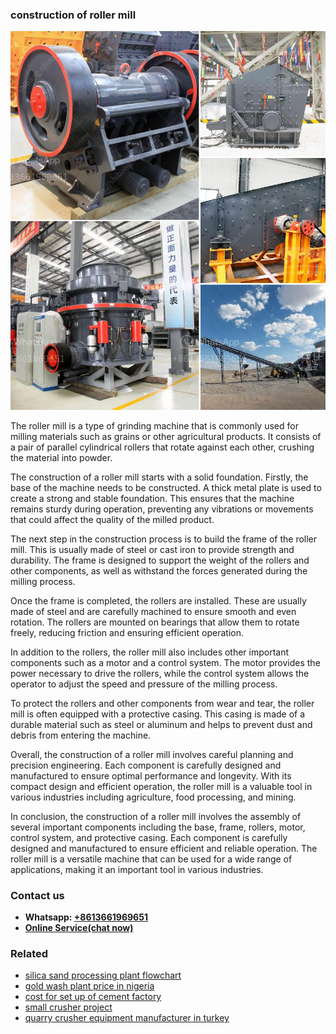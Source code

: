 <h3>construction of roller mill</h3><img src='1708332646.jpg' alt=''><p>The roller mill is a type of grinding machine that is commonly used for milling materials such as grains or other agricultural products. It consists of a pair of parallel cylindrical rollers that rotate against each other, crushing the material into powder.</p><p>The construction of a roller mill starts with a solid foundation. Firstly, the base of the machine needs to be constructed. A thick metal plate is used to create a strong and stable foundation. This ensures that the machine remains sturdy during operation, preventing any vibrations or movements that could affect the quality of the milled product.</p><p>The next step in the construction process is to build the frame of the roller mill. This is usually made of steel or cast iron to provide strength and durability. The frame is designed to support the weight of the rollers and other components, as well as withstand the forces generated during the milling process.</p><p>Once the frame is completed, the rollers are installed. These are usually made of steel and are carefully machined to ensure smooth and even rotation. The rollers are mounted on bearings that allow them to rotate freely, reducing friction and ensuring efficient operation.</p><p>In addition to the rollers, the roller mill also includes other important components such as a motor and a control system. The motor provides the power necessary to drive the rollers, while the control system allows the operator to adjust the speed and pressure of the milling process.</p><p>To protect the rollers and other components from wear and tear, the roller mill is often equipped with a protective casing. This casing is made of a durable material such as steel or aluminum and helps to prevent dust and debris from entering the machine.</p><p>Overall, the construction of a roller mill involves careful planning and precision engineering. Each component is carefully designed and manufactured to ensure optimal performance and longevity. With its compact design and efficient operation, the roller mill is a valuable tool in various industries including agriculture, food processing, and mining.</p><p>In conclusion, the construction of a roller mill involves the assembly of several important components including the base, frame, rollers, motor, control system, and protective casing. Each component is carefully designed and manufactured to ensure efficient and reliable operation. The roller mill is a versatile machine that can be used for a wide range of applications, making it an important tool in various industries.</p><h3>Contact us</h3><ul><li><strong>Whatsapp:&nbsp;<a href="https://wa.me/8613661969651">+8613661969651</a></strong></li><li><a href="https://swt.shibang-china.com/?git&amp;zhl&amp;construction of roller mill"><strong>Online Service(chat now)</strong></a></li></ul><h3>Related</h3><ul><li><a href='silica sand processing plant flowchart.md'>silica sand processing plant flowchart</a></li><li><a href='gold wash plant price in nigeria.md'>gold wash plant price in nigeria</a></li><li><a href='cost for set up of cement factory.md'>cost for set up of cement factory</a></li><li><a href='small crusher project.md'>small crusher project</a></li><li><a href='quarry crusher equipment manufacturer in turkey.md'>quarry crusher equipment manufacturer in turkey</a></li></ul>